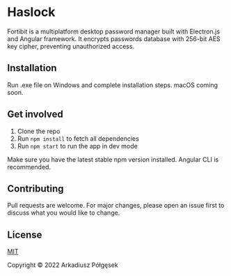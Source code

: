 # Haslock

Fortibit is a multiplatform desktop password manager built with Electron.js and Angular framework. It encrypts passwords database with 256-bit AES key cipher, preventing unauthorized access.
## Installation

Run .exe file on Windows and complete installation steps.
macOS coming soon.

## Get involved

1. Clone the repo
2. Run `npm install` to fetch all dependencies
3. Run `npm start` to run the app in dev mode

Make sure you have the latest stable npm version installed.
Angular CLI is recommended.

## Contributing
Pull requests are welcome. For major changes, please open an issue first to discuss what you would like to change.

## License
[MIT](https://choosealicense.com/licenses/mit/)

Copyright &copy; 2022 Arkadiusz Półgęsek
